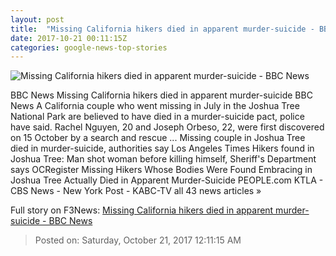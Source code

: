 ```yaml
---
layout: post
title:  "Missing California hikers died in apparent murder-suicide - BBC News"
date: 2017-10-21 00:11:15Z
categories: google-news-top-stories
---
```


![Missing California hikers died in apparent murder-suicide - BBC News](https://ichef.bbci.co.uk/news/1024/cpsprodpb/101A3/production/_97155956_10854303-23e2-4243-8d75-d7dcba250980.jpg)

BBC News Missing California hikers died in apparent murder-suicide BBC News A California couple who went missing in July in the Joshua Tree National Park are believed to have died in a murder-suicide pact, police have said. Rachel Nguyen, 20 and Joseph Orbeso, 22, were first discovered on 15 October by a search and rescue ... Missing couple in Joshua Tree died in murder-suicide, authorities say Los Angeles Times Hikers found in Joshua Tree: Man shot woman before killing himself, Sheriff's Department says OCRegister Missing Hikers Whose Bodies Were Found Embracing in Joshua Tree Actually Died in Apparent Murder-Suicide PEOPLE.com KTLA - CBS News - New York Post - KABC-TV all 43 news articles »


Full story on F3News: [Missing California hikers died in apparent murder-suicide - BBC News](http://www.f3nws.com/n/sgWdeB)

> Posted on: Saturday, October 21, 2017 12:11:15 AM
